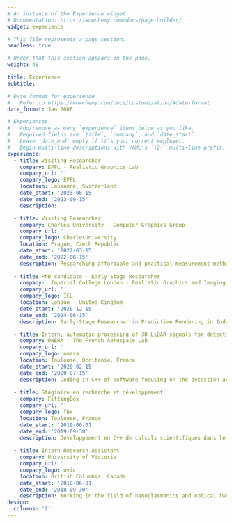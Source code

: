 ```yaml
---
# An instance of the Experience widget.
# Documentation: https://wowchemy.com/docs/page-builder/
widget: experience

# This file represents a page section.
headless: true

# Order that this section appears on the page.
weight: 40

title: Experience
subtitle:

# Date format for experience
#   Refer to https://wowchemy.com/docs/customization/#date-format
date_format: Jan 2006

# Experiences.
#   Add/remove as many `experience` items below as you like.
#   Required fields are `title`, `company`, and `date_start`.
#   Leave `date_end` empty if it's your current employer.
#   Begin multi-line descriptions with YAML's `|2-` multi-line prefix.
experience:
  - title: Visiting Researcher
    company: EPFL - Realistic Graphics Lab
    company_url: ''
    company_logo: EPFL
    location: Lausanne, Switzerland
    date_start: '2023-06-15'
    date_end: '2023-09-15'
    description: 

  - title: Visiting Researcher
    company: Charles University - Computer Graphics Group
    company_url: ''
    company_logo: CharlesUniversity
    location: Prague, Czech Republic
    date_start: '2022-03-15'
    date_end: '2022-06-15'
    description: Researching affordable and practical measurement method for translucent materials.
    
  - title: PhD candidate - Early Stage Researcher
    company:  Imperial College London - Realistic Graphics and Imaging
    company_url: ''
    company_logo: ICL
    location: London - United Kingdom
    date_start: '2020-12-15'
    date_end: '2024-06-15'
    description: Early-Stage Researcher in Predictive Rendering in Industrial Manufacturing and Engineering European Innovative Training Network, an EU funded training network for PhD students in Computer Graphics. 

  - title: Intern, automatic processing of 3D LiDAR signals for detection and segmentation
    company: ONERA - The French Aerospace Lab
    company_url: ''
    company_logo: onera
    location: Toulouse, Occitanie, France
    date_start: '2020-02-15'
    date_end: '2020-07-15'
    description: Coding in C++ of software focusing on the detection and segmentation of dynamic elements in 3D lidar images.
        
  - title: Stagiaire en recherche et développement
    company: FittingBox
    company_url: ''
    company_logo: fbx
    location: Toulouse, France
    date_start: '2019-06-01'
    date_end: '2019-09-30'
    description: Développement en C++ de calculs scientifiques dans le cadre de la réalité augmentée.
    
  - title: Intern Research Assistant
    company: University of Victoria
    company_url: ''
    company_logo: uvic
    location: British Columbia, Canada
    date_start: '2018-06-01'
    date_end: '2018-09-30'
    description: Working in the field of nanoplasmonics and optical tweezers to study biomolecules and other sub-optical wavelength particles.
design:
  columns: '2'
---
```

